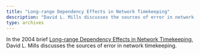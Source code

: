 ```yaml
---
title: "Long-range Dependency Effects in Network Timekeeping"
description: "David L. Mills discusses the sources of error in network timekeeping."
type: archives
---
```


In the 2004 brief [Long-range Dependency Effects in Network Timekeeping](/reflib/brief/hurst/hurst.pdf), David L. Mills discusses the sources of error in network timekeeping.

<br>
